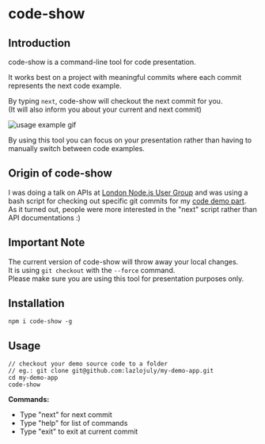 # code-show

## Introduction

code-show is a command-line tool for code presentation.

It works best on a project with meaningful commits where each commit represents the next code example.

By typing `next`, code-show will checkout the next commit for you.  
(It will also inform you about your current and next commit)

![usage example gif](https://media.giphy.com/media/l0HlGwmWyEvzItOZW/source.gif)

By using this tool you can focus on your presentation rather than having to manually switch between code examples.

## Origin of code-show

I was doing a talk on APIs at [London Node.js User Group](https://lnug.org/) and was using a bash script for checking out specific git commits for my [code demo part](https://twitter.com/OwenDods/status/791345222412361728).  
As it turned out, people were more interested in the "next" script rather than API documentations :)

## Important Note

The current version of code-show will throw away your local changes.  
It is using `git checkout` with the `--force` command.  
Please make sure you are using this tool for presentation purposes only.

## Installation
```
npm i code-show -g
```

## Usage
```
// checkout your demo source code to a folder
// eg.: git clone git@github.com:lazlojuly/my-demo-app.git
cd my-demo-app
code-show
```
**Commands:**
* Type "next" for next commit
* Type "help" for list of commands
* Type "exit" to exit at current commit
